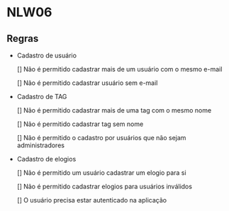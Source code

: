# NLW06

## Regras

- Cadastro de usuário

    [] Não é permitido cadastrar mais de um usuário com o mesmo e-mail

    []  Não é permitido cadastrar usuário sem e-mail

- Cadastro de TAG

    [] Não é permitido cadastrar mais de uma tag com o mesmo nome

    [] Não é permitido cadastrar tag sem nome

    [] Não é permitido o cadastro por usuários que não sejam administradores

- Cadastro de elogios

    [] Não é permitido um usuário cadastrar um elogio para si

    [] Não é permitido cadastrar elogios para usuários inválidos

    [] O usuário precisa estar autenticado na aplicação
